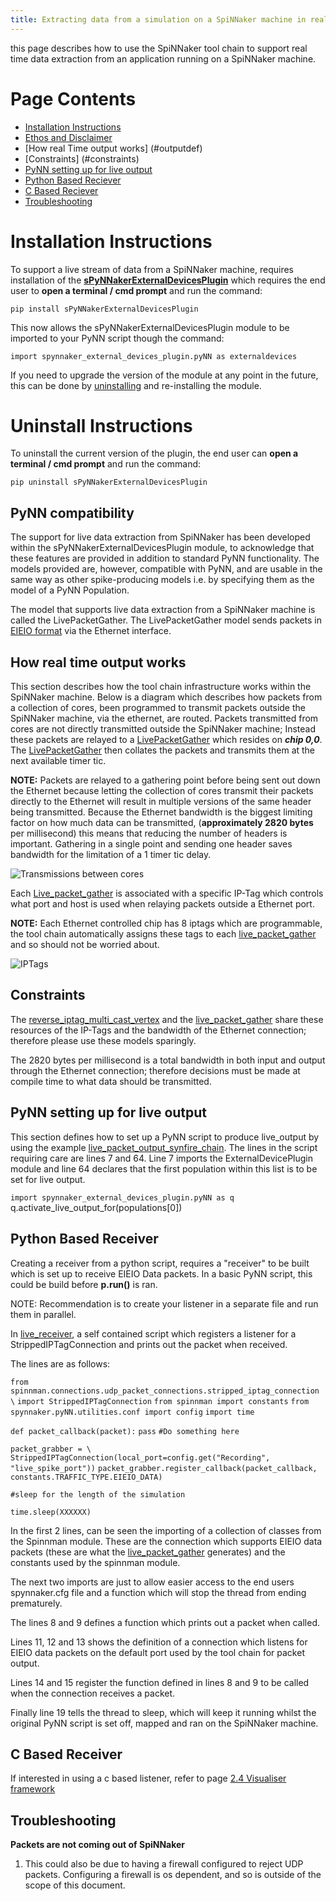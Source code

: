 ```yaml
---
title: Extracting data from a simulation on a SpiNNaker machine in real time
---
```


this page describes how to use the SpiNNaker tool chain to support real time data extraction from an application running on a SpiNNaker machine.

# Page Contents
* [Installation Instructions](#installation)
* [Ethos and Disclaimer](#disclaimer)
* [How real Time output works] (#outputdef)
* [Constraints] (#constraints)
* [PyNN setting up for live output](#liveoutput)
* [Python Based Reciever](#python_based) 
* [C Based Reciever](#c_based)
* [Troubleshooting](#trouble)


# <a name="installation"></a> Installation Instructions

To support a live stream of data from a SpiNNaker machine, requires installation of the 
[**sPyNNakerExternalDevicesPlugin**](https://github.com/SpiNNakerManchester/sPyNNakerExternalDevicesPlugin/tree/2015.008)  which requires the end user to **open a terminal / cmd prompt** and run the command:

```pip install sPyNNakerExternalDevicesPlugin```

This now allows the sPyNNakerExternalDevicesPlugin module to be imported to your PyNN script though the command:

```import spynnaker_external_devices_plugin.pyNN as externaldevices```


If you need to upgrade the version of the module at any point in the future, this can be done by [uninstalling](#uninstall) and re-installing the module.

# <a name="uninstall"></a> Uninstall Instructions

To uninstall the current version of the plugin, the end user can **open a terminal / cmd prompt** and run the command:

```pip uninstall sPyNNakerExternalDevicesPlugin```

## <a name="compatibility"></a> PyNN compatibility

The support for live data extraction from SpiNNaker has been developed within the sPyNNakerExternalDevicesPlugin module, to acknowledge that these features are provided in addition to standard PyNN functionality.  The models provided are, however, compatible with PyNN, and are usable in the same way as other spike-producing models i.e. by specifying them as the model of a PyNN Population.

The model that supports live data extraction from a SpiNNaker machine is called the LivePacketGather.  The LivePacketGather model sends packets in [EIEIO format](EIEIOProtocolProposal.pdf) via the Ethernet interface.

## <a name="outputdef"></a> How real time output works 

This section describes how the tool chain infrastructure works within the SpiNNaker machine. Below is a diagram which describes how packets from a collection of cores, been programmed to transmit packets outside the SpiNNaker machine, via the ethernet, are routed. Packets transmitted from cores are not directly transmitted outside the SpiNNaker machine; Instead these packets are relayed to a [LivePacketGather](https://github.com/SpiNNakerManchester/sPyNNakerExternalDevicesPlugin/tree/2015.008/spynnaker_external_devices_plugin/pyNN/control_models/live_packet_gather.py) which resides on **_chip 0,0_**. The [LivePacketGather](https://github.com/SpiNNakerManchester/sPyNNakerExternalDevicesPlugin/tree/2015.008/spynnaker_external_devices_plugin/pyNN/control_models/live_packet_gather.py) then collates the packets and transmits them at the next available timer tic.

**NOTE:** Packets are relayed to a gathering point before being sent out down the Ethernet because letting the collection of cores transmit their packets directly to the Ethernet will result in multiple versions of the same header being transmitted. Because the Ethernet bandwidth is the biggest limiting factor on how much data can be transmitted, (**approximately 2820 bytes** per millisecond)  this means that reducing the number of headers is important. Gathering in a single point and sending one header saves bandwidth for the limitation of a 1 timer tic delay.

![Transmissions between cores](recievier_inside_spinnaker.jpg)

Each [Live_packet_gather](https://github.com/SpiNNakerManchester/sPyNNakerExternalDevicesPlugin/tree/2015.008/spynnaker_external_devices_plugin/pyNN/control_models/live_packet_gather.py) is associated with a specific IP-Tag which controls what port and host is used when relaying packets outside a Ethernet port.

**NOTE:** Each Ethernet controlled chip has 8 iptags which are programmable, the tool chain automatically assigns these tags to each [live_packet_gather](https://github.com/SpiNNakerManchester/sPyNNakerExternalDevicesPlugin/tree/2015.008/spynnaker_external_devices_plugin/pyNN/control_models/live_packet_gather.py) and so should not be worried about.

![IPTags](interface_between_chip_and_machine.png)

## <a name="constraints"></a> Constraints

The [reverse_iptag_multi_cast_vertex](https://github.com/SpiNNakerManchester/sPyNNakerExternalDevicesPlugin/tree/2015.008/spynnaker_external_devices_plugin/pyNN/control_models/reverse_ip_tag_multi_cast_source.py) and the [live_packet_gather](https://github.com/SpiNNakerManchester/sPyNNakerExternalDevicesPlugin/tree/2015.008/spynnaker_external_devices_plugin/pyNN/control_models/live_packet_gather.py) share these resources of the IP-Tags and the bandwidth of the Ethernet connection; therefore please use these models sparingly. 

The 2820 bytes per millisecond is a total bandwidth in both input and output through the Ethernet connection; therefore decisions must be made at compile time to what data should be transmitted. 

## <a name="liveoutput"></a> PyNN setting up for live output

This section defines how to set up a PyNN script to produce live_output by using the example [live_packet_output_synfire_chain](https://github.com/SpiNNakerManchester/PyNNExamples/tree/2015.002/examples/external_device_examples/receiving_scripts/live_packet_output_synfire_chain.py). The lines in the script requiring care are lines 7 and 64. Line 7 imports the ExternalDevicePlugin module and line 64 declares that the first population within this list is to be set for live output. 

`import spynnaker_external_devices_plugin.pyNN as q
`q.activate_live_output_for(populations[0])

## <a name="python_based"></a> Python Based Receiver

Creating a receiver from a python script, requires a "receiver" to be built which is set up to receive EIEIO Data packets. In a basic PyNN script, this could be build before **p.run()** is ran. 

NOTE: Recommendation is to create your listener in a separate file and run them in parallel. 

In [live_receiver](https://github.com/SpiNNakerManchester/PyNNExamples/tree/2015.002/examples/external_device_examples/receiving_scripts/live_receiver.py), a self contained script which registers a listener for a StrippedIPTagConnection and prints out the packet when received. 

The lines are as follows:

`from spinnman.connections.udp_packet_connections.stripped_iptag_connection \`
    `import StrippedIPTagConnection`
`from spinnman import constants`
`from spynnaker.pyNN.utilities.conf import config`
`import time`


`def packet_callback(packet):`
    `pass`
    `#Do something here`

`packet_grabber = \`
    `StrippedIPTagConnection(local_port=config.get("Recording", `
                                                  `"live_spike_port"))`
`packet_grabber.register_callback(packet_callback, `
                                 `constants.TRAFFIC_TYPE.EIEIO_DATA)`

`#sleep for the length of the simulation`

`time.sleep(XXXXXX)`

In the first 2 lines, can be seen the importing of a collection of classes from the Spinnman module. These are the connection which supports EIEIO data packets (these are what the [live_packet_gather](https://github.com/SpiNNakerManchester/sPyNNakerExternalDevicesPlugin/tree/2015.002/spynnaker_external_devices_plugin/pyNN/control_models/live_packet_gather.py) generates) and the constants used by the spinnman module. 

The next two imports are just to allow easier access to the end users spynnaker.cfg file and a function which will stop the thread from ending prematurely. 

The lines 8 and 9 defines a function which prints out a packet when called. 

Lines 11, 12 and 13 shows the definition of a connection which listens for EIEIO data packets on the default port used by the tool chain for packet output. 

Lines 14 and 15 register the function defined in lines 8 and 9 to be called when the connection receives a packet. 

Finally line 19 tells the thread to sleep, which will keep it running whilst the original PyNN script is set off, mapped and ran on the SpiNNaker machine. 

## <a name="c_based"></a> C Based Receiver

If interested in using a c based listener, refer to page [2.4 Visualiser framework](VisualiserFramework)


## <a name="trouble"></a> Troubleshooting

**Packets are not coming out of SpiNNaker**

1. This could also be due to having a firewall configured to reject UDP packets. Configuring a firewall is os dependent, and so is outside of the scope of this document.
